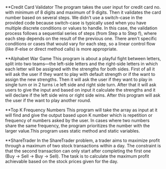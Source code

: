 **Credit Card Validator
The program takes the user input for credit card no. with minimum of 8 digits and maximum of 9 digits. Then it validates the card number based on several steps.
We didn't use a switch-case in the provided code because switch-case is typically used when you have multiple discrete conditions or values to handle. In this case, the validation process follows a sequential series of steps (from Step a to Step f), where each step depends on the result of the previous one. There aren't specific conditions or cases that would vary for each step, so a linear control flow (like if-else or direct method calls) is more appropriate.

**Alphabet War Game
This program is about a playful fight between letters, split into two teams—the left-side letters
and the right-side letters in which each letter will be assigned with the strengths for both sides. First of all it will ask the user if they want to play with default strength or if the want to assign the new strengths. Then it will ask the user if they want to play in single turn or in 2 turns i.e left side and right side turn. After that it will ask users to give the input and based on input it calculate the strengths and it will declare if the left side wins or right side wins. After this program will ask the user if the want to play another round.

**Top K Frequency Numbers
This program will take the array as input at it will find and give the output based upon K number which is repetition or frequency of numbers asked by the user. In cases where two numbers share the same frequency, the program prioritizes the number with the larger value.This program uses static method and static variables.

**ShareTrader
In the ShareTrader problem, a trader aims to maximize profit through a maximum of two stock transactions within a day. The constraint is that the second transaction can only start after completing the first one (Buy -> Sell -> Buy -> Sell). The task is to calculate the maximum profit achievable based on the stock prices given for the day.
